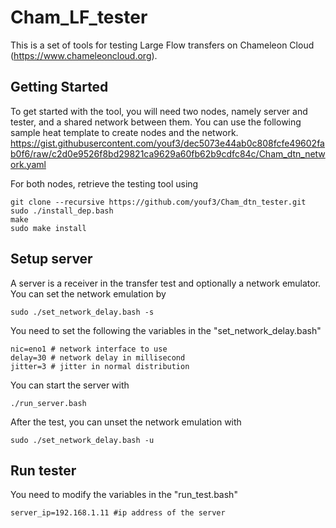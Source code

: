 # Cham_LF_tester

This is a set of tools for testing Large Flow transfers on Chameleon Cloud (https://www.chameleoncloud.org).

## Getting Started

To get started with the tool, you will need two nodes, namely server and tester, and a shared network between them.
You can use the following sample heat template to create nodes and the network.
https://gist.githubusercontent.com/youf3/dec5073e44ab0c808fcfe49602fab0f6/raw/c2d0e9526f8bd29821ca9629a60fb62b9cdfc84c/Cham_dtn_network.yaml

For both nodes, retrieve the testing tool using

```
git clone --recursive https://github.com/youf3/Cham_dtn_tester.git
sudo ./install_dep.bash
make
sudo make install
```

## Setup server

A server is a receiver in the transfer test and optionally a network emulator.
You can set the network emulation by
```
sudo ./set_network_delay.bash -s
```

You need to set the following the variables in the "set_network_delay.bash"
```
nic=eno1 # network interface to use
delay=30 # network delay in millisecond
jitter=3 # jitter in normal distribution
```

You can start the server with
```
./run_server.bash
```

After the test, you can unset the network emulation with

```
sudo ./set_network_delay.bash -u
```

## Run tester
You need to modify the variables in the "run_test.bash"
```
server_ip=192.168.1.11 #ip address of the server
```
